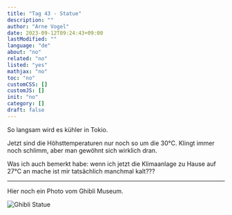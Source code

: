 ```yaml
---
title: "Tag 43 - Statue"
description: ""
author: "Arne Vogel"
date: 2023-09-12T09:24:43+09:00
lastModified: ""
language: "de"
about: "no"
related: "no"
listed: "yes"
mathjax: "no"
toc: "no"
customCSS: []
customJS: []
init: "no"
category: []
draft: false
---
```



So langsam wird es kühler in Tokio.

Jetzt sind die Höhsttemperaturen nur noch so um die 30°C.
Klingt immer noch schlimm, aber man gewöhnt sich wirklich dran.

Was ich auch bemerkt habe: wenn ich jetzt die Klimaanlage zu Hause auf 27°C an mache ist mir tatsächlich manchmal kalt???

---

Hier noch ein Photo vom Ghibli Museum.

![Ghibli Statue](statue.jpg)

